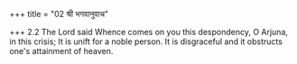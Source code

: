 +++
title = "02 श्री भगवानुवाच"

+++
2.2 The Lord said Whence comes on you this despondency, O Arjuna, in
this crisis; It is unift for a noble person. It is disgraceful and it
obstructs one's attainment of heaven.

